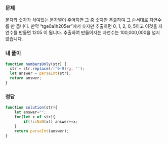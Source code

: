 ### 문제
문자와 숫자가 섞여있는 문자열이 주어지면 그 중 숫자만 추출하여 그 순서대로 자연수를 만 듭니다.
만약 “tge0a1h205er”에서 숫자만 추출하면 0, 1, 2, 0, 5이고 이것을 자연수를 만들면 1205 이 됩니다.
추출하여 만들어지는 자연수는 100,000,000을 넘지 않습니다.

### 내 풀이
```js
function numbersOnly(str) {
  str = str.replace(/[^0-9]/g, '');
  let answer = parseInt(str);
  return answer;
}

```

### 정답
```js
function solution(str){
    let answer="";
    for(let x of str){
        if(!isNaN(x)) answer+=x;
    }  
    return parseInt(answer);
}
```
